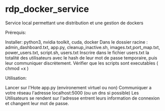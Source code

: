 # rdp_docker_service
Service local permettant une distribution et une gestion de dockers

Prérequis:

Installer: python3, nvidia toolkit, cuda, docker
Dans le dossier racine : admin_dashboard.txt, app.py, cleanup_inactive.sh, images.txt,port_map.txt, power_users.txt, script.sh, users.txt
Inscrire dans le fichier users.txt la totalité des utilisateurs avec le hash de leur mot de passe temporaire, puis leur communiquer discrètement.
Vérifier que les scripts sont executables ( chmod +x )

Utilisation:

Lancer sur l'Hote app.py (environement virtuel ou non) 
Communiquer a votre réseau l'adresse localhost:5000 (ou un dns si possible)
Les Utilisateurs se rendent sur l'adresse entrent leurs information de connexion et changent leur mot de passe.

